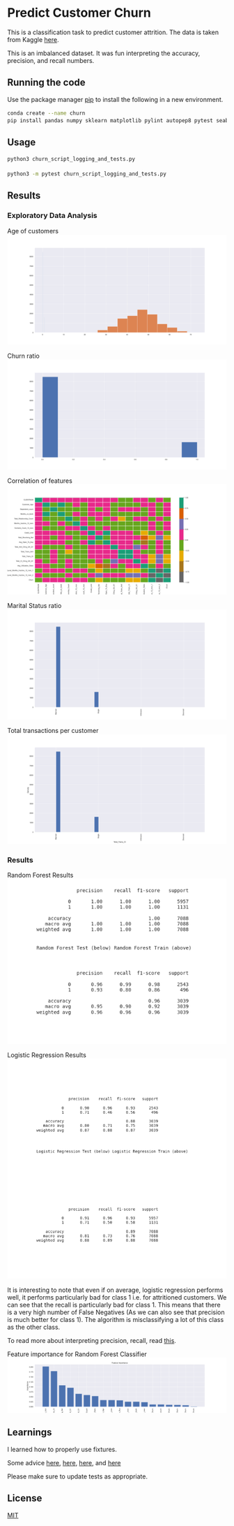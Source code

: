 # Predict Customer Churn

This is a classification task to predict customer attrition. The data is taken from Kaggle [here](https://www.kaggle.com/sakshigoyal7/credit-card-customers).

This is an imbalanced dataset. It was fun interpreting the accuracy, precision, and recall numbers.

## Running the code

Use the package manager [pip](https://pip.pypa.io/en/stable/) to install the following in a new environment.

```bash
conda create --name churn
pip install pandas numpy sklearn matplotlib pylint autopep8 pytest seaborn
```

## Usage

```bash
python3 churn_script_logging_and_tests.py

python3 -m pytest churn_script_logging_and_tests.py

```

## Results

### Exploratory Data Analysis

Age of customers
![EDA_age](images/eda/age_fig.png)

Churn ratio
![EDA_churn](images/eda/churn_fig.png)

Correlation of features
![EDA_heatmap](images/eda/heatmap_fig.png)

Marital Status ratio
![EDA_marital_status](images/eda/marital_status_fig.png)

Total transactions per customer
![EDA_total_transations](images/eda/total_trans_ct_fig.png)

### Results

Random Forest Results
![RF_Results](images/results/rf_results.png)

Logistic Regression Results
![RF_Results](images/results/lr_results.png)

It is interesting to note that even if on average, logistic regression performs well, it performs particularly bad for class 1 i.e. for attritioned customers. We can see that the recall is particularly bad for class 1. This means that there is a very high number of False Negatives (As we can also see that precision is much better for class 1). The algorithm is misclassifying a lot of this class as the other class.

To read more about interpreting precision, recall, read [this](https://medium.com/data-science-in-your-pocket/calculating-precision-recall-for-multi-class-classification-9055931ee229). 

Feature importance for Random Forest Classifier
![RF_Features](images/results/feat_importances.png)


## Learnings
I learned how to properly use fixtures.

Some advice [here](https://www.analyticsvidhya.com/blog/2022/01/writing-test-cases-for-machine-learning/), [here](https://www.seanh.cc/2017/02/12/advanced-fixtures/#:~:text=A%20fixture%20can%20use%20multiple,fixture%20value%20that%20it%20returns.), [here](https://madewithml.com/courses/mlops/testing/), and [here](https://towardsdatascience.com/make-your-python-tests-efficient-with-pytest-fixtures-3d7a1892265f)

Please make sure to update tests as appropriate.

## License
[MIT](https://choosealicense.com/licenses/mit/)